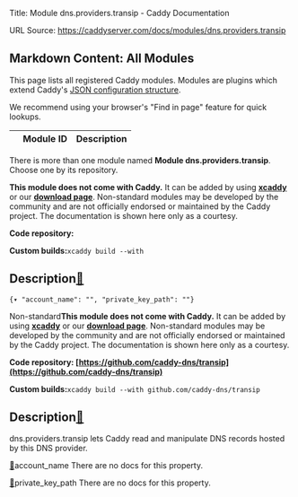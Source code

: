 Title: Module dns.providers.transip - Caddy Documentation

URL Source: https://caddyserver.com/docs/modules/dns.providers.transip

Markdown Content:
All Modules
-----------

This page lists all registered Caddy modules. Modules are plugins which extend Caddy's [JSON configuration structure](https://caddyserver.com/docs/json/).

We recommend using your browser's "Find in page" feature for quick lookups.

|  | Module ID | Description |
| --- | --- | --- |

There is more than one module named **Module dns.providers.transip**. Choose one by its repository.

**This module does not come with Caddy.** It can be added by using **[xcaddy](https://caddyserver.com/docs/build#xcaddy)** or our **[download page](https://caddyserver.com/download)**. Non-standard modules may be developed by the community and are not officially endorsed or maintained by the Caddy project. The documentation is shown here only as a courtesy.

**Code repository:**

**Custom builds:**`xcaddy build --with`

Description[🔗](https://caddyserver.com/docs/modules/dns.providers.transip#docs "Direct link")
----------------------------------------------------------------------------------------------

`{▾	"account_name": "",	"private_key_path": ""}`

Non-standard**This module does not come with Caddy.** It can be added by using **[xcaddy](https://caddyserver.com/docs/build#xcaddy)** or our **[download page](https://caddyserver.com/download)**. Non-standard modules may be developed by the community and are not officially endorsed or maintained by the Caddy project. The documentation is shown here only as a courtesy.

**Code repository: [https://github.com/caddy-dns/transip](https://github.com/caddy-dns/transip)**

**Custom builds:**`xcaddy build --with github.com/caddy-dns/transip`

Description[🔗](https://caddyserver.com/docs/modules/dns.providers.transip#docs "Direct link")
----------------------------------------------------------------------------------------------

dns.providers.transip lets Caddy read and manipulate DNS records hosted by this DNS provider.

[🔗](https://caddyserver.com/docs/modules/dns.providers.transip#account_name)account_name
There are no docs for this property.

[🔗](https://caddyserver.com/docs/modules/dns.providers.transip#private_key_path)private_key_path
There are no docs for this property.
